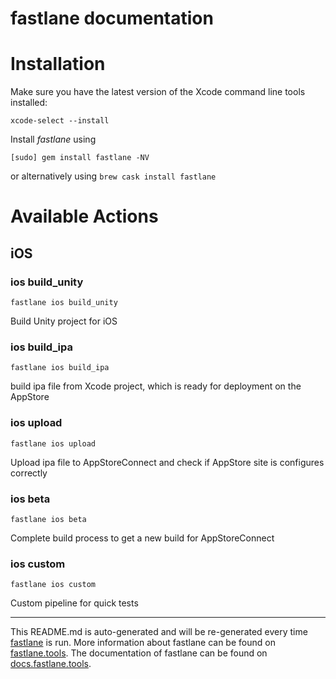 fastlane documentation
================
# Installation

Make sure you have the latest version of the Xcode command line tools installed:

```
xcode-select --install
```

Install _fastlane_ using
```
[sudo] gem install fastlane -NV
```
or alternatively using `brew cask install fastlane`

# Available Actions
## iOS
### ios build_unity
```
fastlane ios build_unity
```
Build Unity project for iOS
### ios build_ipa
```
fastlane ios build_ipa
```
build ipa file from Xcode project, which is ready for deployment on the AppStore
### ios upload
```
fastlane ios upload
```
Upload ipa file to AppStoreConnect and check if AppStore site is configures correctly
### ios beta
```
fastlane ios beta
```
Complete build process to get a new build for AppStoreConnect
### ios custom
```
fastlane ios custom
```
Custom pipeline for quick tests

----

This README.md is auto-generated and will be re-generated every time [fastlane](https://fastlane.tools) is run.
More information about fastlane can be found on [fastlane.tools](https://fastlane.tools).
The documentation of fastlane can be found on [docs.fastlane.tools](https://docs.fastlane.tools).
